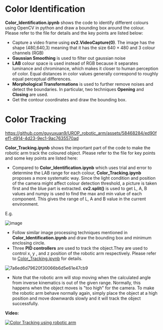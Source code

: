 # Color Identification
**Color_Identification.ipynb** shows the code to identify different colours using OpenCV in python and draw a bounding box around the colour. Please refer to the file for details and the key points are listed below:
- Capture a video frame using __cv2.VideoCapture(0)__. The image has the shape (480,640,3) meaning that it has the size $640 \times 480$ and 3 colour channels (RGB)
- **Gaussian Smoothing** is used to filter out gaussian noise
- **LAB** colour space is used instead of RGB because it separates luminance and chrominance, which makes it closer to human perception of color. Equal distances in color values generally correspond to roughly equal perceptual differences.  
- **Morphological Transformations** is used to further remove noises and detect the boundaries.
In particular, two techniques **Opening** and **Closing** are used.
- Get the contour coordinates and draw the bounding box.


# Color Tracking

https://github.com/guyuxuan9/UROP_robotic_arm/assets/58468284/ed90fef1-d914-4d23-9ec1-9ac7635570ad

**Color_Tracking.ipynb** shows the important part of the code to make the robotic arm track the coloured object. Please refer to the file for key points and some key points are listed here: 
- Compared to **Color_Identification.ipynb** which uses trial and error to determine the LAB range for each colour, **Color_Tracking.ipynb** proposes a more systematic way. Since the light condition and position of the camera might affect colour detection threshold, a picture is taken first and the blue part is extracted. **cv2.split()** is used to get L, A, B values and numpy is used to find the max and min value of each component. This gives the range of L, A and B value in the current environment.

E.g. 

![image](https://github.com/guyuxuan9/UROP_robotic_arm/assets/58468284/efca7e5a-d85a-4d9d-900b-245ca6a744d3)

- Follow similar image processing techniques mentioned in **Color_Identification.ipynb** and draw the bounding box and minimum enclosing circle.
- Three **PID controllers** are used to track the object.They are used to control x, y , and z position of the robotic arm respectively. Please refer to [Color_Tracking.ipynb](https://github.com/guyuxuan9/UROP_robotic_arm/blob/main/Camera/Color_Tracking.ipynb) for details.

![7a6ed6d79620f30066b6d5e61e47cb9](https://github.com/guyuxuan9/UROP_robotic_arm/assets/58468284/585e4179-ebe4-4afc-8aab-3482d3260578)

- Note that the robotic arm will stop moving when the calculated angle from inverse kinematics is out of the given range. Normally, this happens when the object moves is "too high" for the camera. To make the robotic arm behave normally again, simply place the object at a high position and move downwards slowly and it will track the object successfully. 


**Video:**

[![Color Tracking using robotic arm](https://img.youtube.com/vi/W-es5zbS3Cg/2.jpg)](https://www.youtube.com/watch?v=W-es5zbS3Cg)
